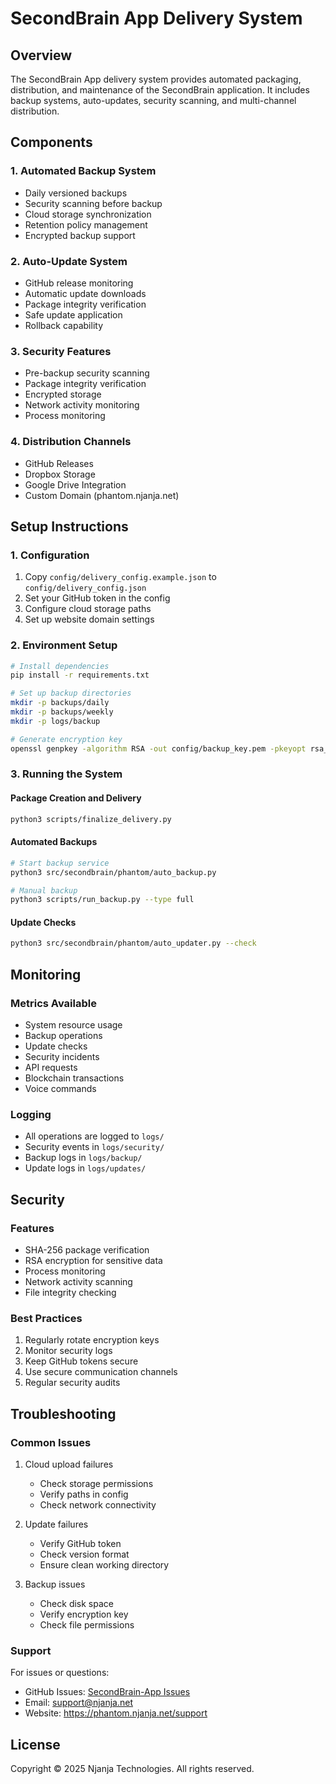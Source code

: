 # SecondBrain App Delivery System

## Overview
The SecondBrain App delivery system provides automated packaging, distribution, and maintenance of the SecondBrain application. It includes backup systems, auto-updates, security scanning, and multi-channel distribution.

## Components

### 1. Automated Backup System
- Daily versioned backups
- Security scanning before backup
- Cloud storage synchronization
- Retention policy management
- Encrypted backup support

### 2. Auto-Update System
- GitHub release monitoring
- Automatic update downloads
- Package integrity verification
- Safe update application
- Rollback capability

### 3. Security Features
- Pre-backup security scanning
- Package integrity verification
- Encrypted storage
- Network activity monitoring
- Process monitoring

### 4. Distribution Channels
- GitHub Releases
- Dropbox Storage
- Google Drive Integration
- Custom Domain (phantom.njanja.net)

## Setup Instructions

### 1. Configuration
1. Copy `config/delivery_config.example.json` to `config/delivery_config.json`
2. Set your GitHub token in the config
3. Configure cloud storage paths
4. Set up website domain settings

### 2. Environment Setup
```bash
# Install dependencies
pip install -r requirements.txt

# Set up backup directories
mkdir -p backups/daily
mkdir -p backups/weekly
mkdir -p logs/backup

# Generate encryption key
openssl genpkey -algorithm RSA -out config/backup_key.pem -pkeyopt rsa_keygen_bits:4096
```

### 3. Running the System

#### Package Creation and Delivery
```bash
python3 scripts/finalize_delivery.py
```

#### Automated Backups
```bash
# Start backup service
python3 src/secondbrain/phantom/auto_backup.py

# Manual backup
python3 scripts/run_backup.py --type full
```

#### Update Checks
```bash
python3 src/secondbrain/phantom/auto_updater.py --check
```

## Monitoring

### Metrics Available
- System resource usage
- Backup operations
- Update checks
- Security incidents
- API requests
- Blockchain transactions
- Voice commands

### Logging
- All operations are logged to `logs/`
- Security events in `logs/security/`
- Backup logs in `logs/backup/`
- Update logs in `logs/updates/`

## Security

### Features
- SHA-256 package verification
- RSA encryption for sensitive data
- Process monitoring
- Network activity scanning
- File integrity checking

### Best Practices
1. Regularly rotate encryption keys
2. Monitor security logs
3. Keep GitHub tokens secure
4. Use secure communication channels
5. Regular security audits

## Troubleshooting

### Common Issues
1. Cloud upload failures
   - Check storage permissions
   - Verify paths in config
   - Check network connectivity

2. Update failures
   - Verify GitHub token
   - Check version format
   - Ensure clean working directory

3. Backup issues
   - Check disk space
   - Verify encryption key
   - Check file permissions

### Support
For issues or questions:
- GitHub Issues: [SecondBrain-App Issues](https://github.com/lloydkavhanda/SecondBrain-App/issues)
- Email: support@njanja.net
- Website: https://phantom.njanja.net/support

## License
Copyright © 2025 Njanja Technologies. All rights reserved. 